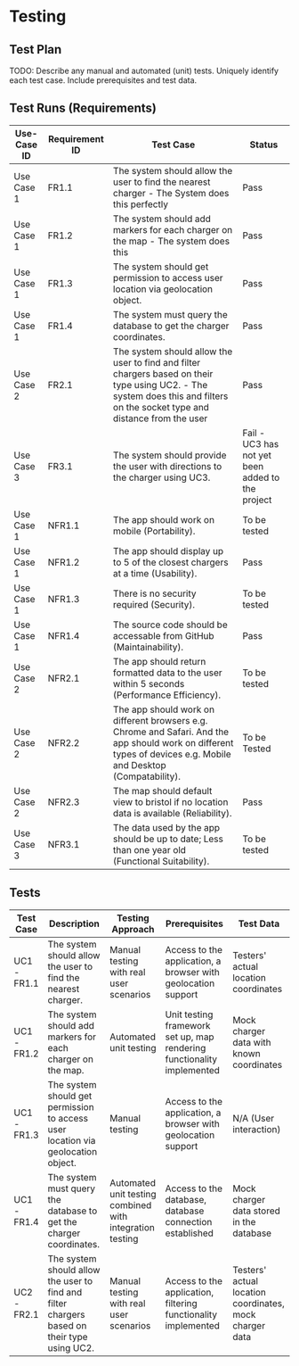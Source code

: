 # Testing

## Test Plan
TODO: Describe any manual and automated (unit) tests. Uniquely identify each test case. Include prerequisites and test data.

## Test Runs (Requirements)

| Use-Case ID | Requirement ID | Test Case | Status |
| ----------- | -------------- | --------- | ------ |
| Use Case 1 | FR1.1 | The system should allow the user to find the nearest charger - The System does this perfectly | Pass|
| Use Case 1 | FR1.2 | The system should add markers for each charger on the map - The system does this | Pass |
| Use Case 1 | FR1.3 | The system should get permission to access user location via geolocation object. | Pass |
| Use Case 1 | FR1.4 | The system must query the database to get the charger coordinates. | Pass |
| Use Case 2 | FR2.1 | The system should allow the user to find and filter chargers based on their type using UC2. - The system does this and filters on the socket type and distance from the user | Pass |
| Use Case 3 | FR3.1 | The system should provide the user with directions to the charger using UC3. | Fail - UC3 has not yet been added to the project |
| Use Case 1 | NFR1.1 | The app should work on mobile (Portability). | To be tested |
| Use Case 1 | NFR1.2 | The app should display up to 5 of the closest chargers at a time (Usability). | Pass |
| Use Case 1 | NFR1.3 | There is no security required (Security). | To be tested |
| Use Case 1 | NFR1.4 | The source code should be accessable from GitHub (Maintainability). | Pass |
| Use Case 2 | NFR2.1 | The app should return formatted data to the user within 5 seconds (Performance Efficiency). | To be tested |
| Use Case 2 | NFR2.2 | The app should work on different browsers e.g. Chrome and Safari. And the app should work on different types of devices e.g. Mobile and Desktop (Compatability). | To be Tested |
| Use Case 2 | NFR2.3 | The map should default view to bristol if no location data is available (Reliability). | Pass | 
| Use Case 3 | NFR3.1 | The data used by the app should be up to date; Less than one year old (Functional Suitability). | To be tested |

## Tests

| Test Case | Description               | Testing Approach            | Prerequisites     | Test Data               |
|-----------|---------------------------|-----------------------------|-------------------|-------------------------|
| UC1 - FR1.1 | The system should allow the user to find the nearest charger.                                                         | Manual testing with real user scenarios                            | Access to the application, a browser with geolocation support | Testers' actual location coordinates                  |
| UC1 - FR1.2 | The system should add markers for each charger on the map.                                                             | Automated unit testing                                              | Unit testing framework set up, map rendering functionality implemented | Mock charger data with known coordinates             |
| UC1 - FR1.3 | The system should get permission to access user location via geolocation object.                                       | Manual testing                                                       | Access to the application, a browser with geolocation support | N/A (User interaction)                               |
| UC1 - FR1.4 | The system must query the database to get the charger coordinates.                                                     | Automated unit testing combined with integration testing            | Access to the database, database connection established | Mock charger data stored in the database             |
| UC2 - FR2.1 | The system should allow the user to find and filter chargers based on their type using UC2.                            | Manual testing with real user scenarios                            | Access to the application, filtering functionality implemented | Testers' actual location coordinates, mock charger data |

